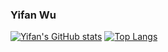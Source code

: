 ### Yifan Wu

[![Yifan's GitHub stats](https://github-readme-stats.vercel.app/api?username=IvanWoo&theme=dark&count_private=true&show_icons=true&include_all_commits=true)](https://github.com/anuraghazra/github-readme-stats) [![Top Langs](https://github-readme-stats.vercel.app/api/top-langs/?username=IvanWoo&theme=dark&langs_count=3)](https://github.com/anuraghazra/github-readme-stats)